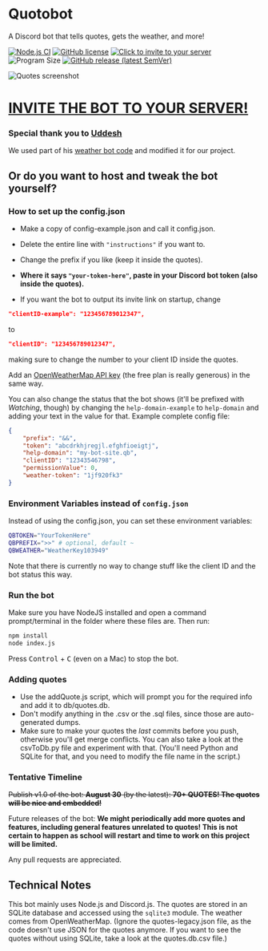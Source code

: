 # Quotobot
A Discord bot that tells quotes, gets the weather, and more!

[![Node.js CI](https://github.com/ssharker21/quotobot/workflows/Node.js%20CI/badge.svg)](https://github.com/ssharker21/quotobot/actions) [![GitHub license](https://img.shields.io/github/license/ssharker21/quotobot)](https://github.com/ssharker21/quotobot/blob/master/LICENSE) [![Click to invite to your server](https://img.shields.io/static/v1?label=Invite%20to&message=your%20server&color=7289DA&logo=Discord)](http://quotobot.ml) ![Program Size](https://img.shields.io/github/languages/code-size/Team-Gigabyte/quotobot) [![GitHub release (latest SemVer)](https://img.shields.io/github/v/release/ssharker21/quotobot?logo=github&sort=semver)](https://github.com/ssharker21/quotobot/releases)


![Quotes screenshot](https://user-images.githubusercontent.com/25331232/91901407-2e907c00-ec6e-11ea-96a7-e7d8dc3ada8a.png)


# [INVITE THE BOT TO YOUR SERVER!](http://quotobot.ml)

### Special thank you to [Uddesh](https://github.com/UddeshJain)
We used part of his [weather bot code](https://github.com/UddeshJain/Discord-Weather-Bot) and modified it for our project.

## Or do you want to host and tweak the bot yourself?

### How to set up the config.json
- Make a copy of config-example.json and call it config.json. 

- Delete the entire line with `"instructions"` if you want to.

- Change the prefix if you like (keep it inside the quotes). 

- **Where it says `"your-token-here"`, paste in your Discord bot token (also inside the quotes).**

- If you want the bot to output its invite link on startup, change
```json
"clientID-example": "123456789012347",
```
to
```json
"clientID": "123456789012347",
```

making sure to change the number to your client ID inside the quotes.

Add an [OpenWeatherMap API key](https://openweathermap.org/guide#how) (the free plan is really generous) in the same way. 

You can also change the status that the bot shows (it'll be prefixed with *Watching*, though) by changing the `help-domain-example` to `help-domain` and adding your text in the value for that. Example complete config file:
```json
{
    "prefix": "&&",
    "token": "abcdrkhjregjl.efghfioeigtj",
    "help-domain": "my-bot-site.qb",
    "clientID": "12343546798",
    "permissionValue": 0,
    "weather-token": "1jf920fk3"
}
```
### Environment Variables instead of `config.json`
Instead of using the config.json, you can set these environment variables:
```bash
QBTOKEN="YourTokenHere"
QBPREFIX=">>" # optional, default ~
QBWEATHER="WeatherKey103949"
```
Note that there is currently no way to change stuff like the client ID and the bot status this way.
### Run the bot
Make sure you have NodeJS installed and open a command prompt/terminal in the folder where these files are. Then run:
```bash
npm install
node index.js
```
Press <kbd>Control</kbd> + <kbd>C</kbd> (even on a Mac) to stop the bot.
### Adding quotes
- Use the addQuote.js script, which will prompt you for the required info and add it to db/quotes.db.
- Don't modify anything in the .csv or the .sql files, since those are auto-generated dumps.
- Make sure to make your quotes the *last* commits before you push, otherwise you'll get merge conflicts.
You can also take a look at the csvToDb.py file and experiment with that. (You'll need Python and SQLite for that, and you need to modify the file name in the script.)
### Tentative Timeline
~~Publish v1.0 of the bot: **August 30** (by the latest): **70+ QUOTES! The quotes will be nice and embedded!**~~

Future releases of the bot: **We might periodically add more quotes and features, including general features unrelated to quotes! This is not certain to happen as school will restart and time to work on this project will be limited.**

Any pull requests are appreciated.
## Technical Notes
This bot mainly uses Node.js and Discord.js. The quotes are stored in an SQLite database and accessed using the `sqlite3` module. The weather comes from OpenWeatherMap. (Ignore the quotes-legacy.json file, as the code doesn't use JSON for the quotes anymore. If you want to see the quotes without using SQLite, take a look at the quotes.db.csv file.)
